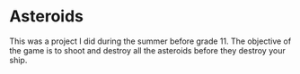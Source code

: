 # Asteroids
This was a project I did during the summer before grade 11.
The objective of the game is to shoot and destroy all the asteroids before they destroy your ship.
